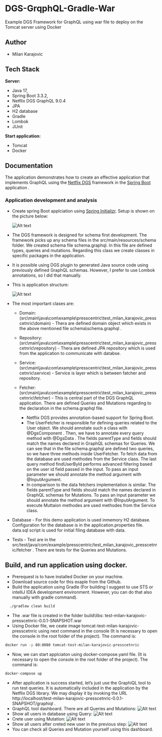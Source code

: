 # DGS-GrqphQL-Gradle-War
Example DGS Framework for GraphQL using war file to deploy on the Tomcat server using Docker



## Author

- Milan Karajovic


## Tech Stack

**Server:** 
- Java 17, 
- Spring Boot 3.3.2, 
- Netflix DGS GraphQL 9.0.4
- JPA
- H2 database
- Gradle
- Lombok
- JUnit

**Start application:**
- Tomcat
- Docker

## Documentation

The application demonstrates how to create an effective application that implements GraphQL using the [Netflix DGS](https://netflix.github.io/dgs/) framework in the [Spring Boot](https://spring.io/projects/spring-boot) application .

### Application development and analysis
- Create spring Boot applciation using [Spring Initializr](https://start.spring.io/). Setup is shown on the picture below:

  ![Alt text](Documentation/SpringIntitializrWithDependencies.jpg)

- The DGS framework is designed for schema first development. The framework picks up any schema files in the src/main/resources/schema folder. We created schema file schema.graphql. In this file are defined types, queries and mutations. Regarding this class we create classes in specific packages in the application.

- It is possible using DGS plugin to generated Java source code using previously defined GraphQL schemas. However, I prefer to use Lombok annotations, so I did that manually.

- This is application structure:

  ![Alt text](Documentation/ApplicationStructure.jpg)

- The most important clases are:

    - Domain: (src\main\java\com\example\presscentric\test_milan_karajovic_presscetnric\domain) - Thera are defined domain object which exists in the above mentioned file schema\schema.graphql .

    - Repository: (src\main\java\com\example\presscentric\test_milan_karajovic_presscetnric\repository) - Thera are defined JPA repository which is used from the application to communicate with databse.

    - Service: (src\main\java\com\example\presscentric\test_milan_karajovic_presscetnric\service) - Service is layer which is between fatcher and repository.

    - Fetcher: (src\main\java\com\example\presscentric\test_milan_karajovic_presscetnric\fetcher) - This is central part of the DGS GraphQL application. There are defined Queries and Mutations regarding to the declaration in the schema.graphql file.
      - Netflix DGS provides annotation-based support for Spring Boot.
      - The UserFetcher is responsible for defining queries related to the User object. We should annotate such a class with @DgsComponent . Then, we have to annotate every query method with @DgsData . The fields parentType and fields should match the names declared in GraphQL schemas for Queries. We can see that in the file schema.graphql are defined two queries, so we have three methods inside UserFetcher. To fetch data from the database are used methodes from the Service class. The last query method findUserById performs advanced filtering based on the user id field passed in the input. To pass an input parameter we should annotate the method argument with @InputArgument.
      - In comparison to the data fetchers implementation is similar. The fields parentType and fields should match the names declared in GraphQL schemas for Mutations. To pass an input parameter we should annotate the method argument with @InputArgument. To execute Muttaion methodes are used methodes from the Service class.
	  
- Database - For this demo application is used inmemory H2 database. Configuration for the database is in the application.properties file. data.sql script is used for initial filing database with data.
- Tests - Test are in the src/test/java/com/example/presscentric/test_milan_karajovic_presscetnric/fetcher . There are tests for the Queries and Mutations.



## Build, and run application using docker.

- Prerequest is to have installed Docker on your machine.
- Download source code for this exaple from the Github.
- Build the application using Gradle (For building I suggest to use STS or intelliJ IDEA development environment. However, you can do that also manually with gradle command).
```bash
  ./gradlew clean build
```
- The .war file is created in the folder build\libs: test-milan-karajovic-presscetnric-0.0.1-SNAPSHOT.war
- Using Docker file, we ceate image tomcat-test-milan-karajovic-presscetnric using next command in the console (It is necessary to open the console in the root folder of the project). The command is:
```bash
docker run -p 80:8080 tomcat-test-milan-karajovic-presscetnric
```
- Now, we can start applciaton using docker-compose.yaml file.  (It is necessary to open the console in the root folder of the project). The command is:
```bash
docker-compose up
```
- After application is success started, let’s just use the GraphiQL tool to run test queries. It is automatically included in the application by the Netflix DGS library. We may display it by invoking the URL http://localhost/test-milan-karajovic-presscetnric-0.0.1-SNAPSHOT/graphiql .
 - GraphQL tool dashboard. There are all Queries and Mutations:
  ![Alt text](Documentation/GraphQL-Dashboard01.jpg)
 - Show all users in database using Query:
  ![Alt text](Documentation/GraphQL-Dashboard02.jpg)
 - Crete user using Mutation:
  ![Alt text](Documentation/GraphQL-Dashboard03.jpg)
 - Show all users after creted new user in the previous step:
  ![Alt text](Documentation/GraphQL-Dashboard04.jpg)
 - You can check all Queries and Mutation yourself using this dashboard.